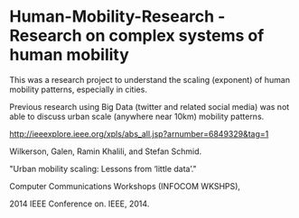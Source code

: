 # Human-Mobility-Research - Research on complex systems of human mobility

This was a research project to understand the scaling (exponent) of human mobility patterns, especially in cities.

Previous research using Big Data (twitter and related social media) was not able to discuss urban scale (anywhere near 10km) mobility patterns.

http://ieeexplore.ieee.org/xpls/abs_all.jsp?arnumber=6849329&tag=1

Wilkerson, Galen, Ramin Khalili, and Stefan Schmid.

"Urban mobility scaling: Lessons from ‘little data’." 

Computer Communications Workshops (INFOCOM WKSHPS), 

2014 IEEE Conference on. IEEE, 2014.
